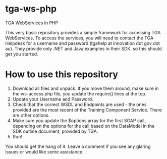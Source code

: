 tga-ws-php
==========

TGA WebServices in PHP

This very basic repository provides a simple framework for accessing TGA WebServices. To access the services, you will need to contact the TGA Helpdesk for a username and password (tgahelp at innovation dot gov dot au). They provide only .NET and Java examples in their SDK, so this should get you started.

How to use this repository
==========

1. Download all files and unpack. If you move them around, make sure in the ws-access.php file, you update the require() lines at the top.
2. Update your Username and Password. 
3. Check that the correct WSDL and Endpoints are used - the ones provided are the most recent of the Training Component Service. There are other options.
4. Make sure you update the $options array for the first SOAP call, depending on the options for the call based on the DataModel in the SDK outline document, provided by TGA.
5. Run! 

You should get the hang of it. Leave a comment if you see any glaring issues or would like some assistance. 
